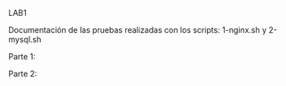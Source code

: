 LAB1

Documentación de las pruebas realizadas con los scripts: 1-nginx.sh y 2-mysql.sh


Parte 1:





Parte 2:

